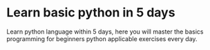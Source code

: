 # Learn basic python in 5 days
Learn python language within 5 days, here you will master the basics programming for beginners python applicable exercises every day.
